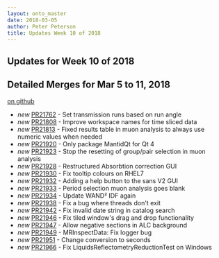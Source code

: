 ```yaml
---
layout: onto_master
date: 2018-03-05
author: Peter Peterson
title: Updates Week 10 of 2018
---
```

Updates for Week 10 of 2018
---------------------------

Detailed Merges for Mar 5 to 11, 2018
-------------------------------------
[on github](https://github.com/mantidproject/mantid/pulls?q=is%3Apr+merged%3A2018-03-06..2018-03-11)

* *new* [PR21762](https://github.com/mantidproject/mantid/pull/21762) - Set transmission runs based on run angle
* *new* [PR21808](https://github.com/mantidproject/mantid/pull/21808) - Improve workspace names for time sliced data
* *new* [PR21813](https://github.com/mantidproject/mantid/pull/21813) - Fixed results table in muon analysis to always use numeric values when needed
* *new* [PR21920](https://github.com/mantidproject/mantid/pull/21920) - Only package MantidQt for Qt 4
* *new* [PR21923](https://github.com/mantidproject/mantid/pull/21923) - Stop the resetting of group/pair selection in muon analysis
* *new* [PR21928](https://github.com/mantidproject/mantid/pull/21928) - Restructured Absorbtion correction GUI
* *new* [PR21930](https://github.com/mantidproject/mantid/pull/21930) - Fix tooltip colours on RHEL7
* *new* [PR21932](https://github.com/mantidproject/mantid/pull/21932) - Adding a help button to the sans V2 GUI
* *new* [PR21933](https://github.com/mantidproject/mantid/pull/21933) - Period selection muon analysis goes blank
* *new* [PR21934](https://github.com/mantidproject/mantid/pull/21934) - Update WAND² IDF again
* *new* [PR21938](https://github.com/mantidproject/mantid/pull/21938) - Fix a bug where threads don't exit
* *new* [PR21942](https://github.com/mantidproject/mantid/pull/21942) - Fix invalid date string in catalog search
* *new* [PR21946](https://github.com/mantidproject/mantid/pull/21946) - Fix tiled window's drag and drop functionality
* *new* [PR21947](https://github.com/mantidproject/mantid/pull/21947) - Allow negative sections in ALC background
* *new* [PR21949](https://github.com/mantidproject/mantid/pull/21949) - MRInspectData: Fix logger bug
* *new* [PR21951](https://github.com/mantidproject/mantid/pull/21951) - Change conversion to seconds
* *new* [PR21966](https://github.com/mantidproject/mantid/pull/21966) - Fix LiquidsReflectometryReductionTest on Windows
